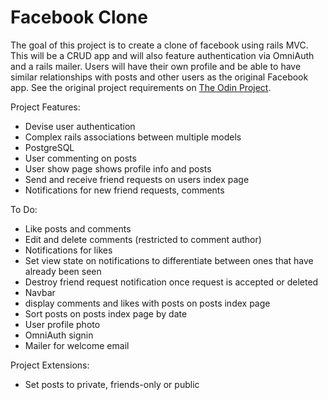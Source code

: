 # Facebook Clone

The goal of this project is to create a clone of facebook using rails MVC. This will be a CRUD app and will also feature authentication via OmniAuth and a rails mailer. Users will have their own profile and be able to have similar relationships with posts and other users as the original Facebook app. See the original project requirements on <a href="https://www.theodinproject.com/lessons/ruby-on-rails-rails-final-project">The Odin Project</a>.

Project Features:
* Devise user authentication
* Complex rails associations between multiple models
* PostgreSQL
* User commenting on posts
* User show page shows profile info and posts
* Send and receive friend requests on users index page
* Notifications for new friend requests, comments

To Do:
* Like posts and comments
* Edit and delete comments (restricted to comment author)
* Notifications for likes
* Set view state on notifications to differentiate between ones that have already been seen
* Destroy friend request notification once request is accepted or deleted
* Navbar
* display comments and likes with posts on posts index page
* Sort posts on posts index page by date
* User profile photo
* OmniAuth signin
* Mailer for welcome email

Project Extensions:
* Set posts to private, friends-only or public
